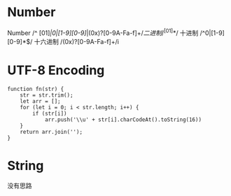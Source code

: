 # Number
Number /^ [01]*|0|[1-9][0-9]*|(0x)?[0-9A-Fa-f]+$/
二进制 /^[01]*$/
十进制 /^0|[1-9][0-9]*$/
十六进制 /(0x)?[0-9A-Fa-f]+/i

# UTF-8 Encoding
    function fn(str) {
        str = str.trim();
        let arr = [];
        for (let i = 0; i < str.length; i++) {
            if (str[i])
                arr.push('\\u' + str[i].charCodeAt().toString(16))
        }
        return arr.join('');
    }
 
# String
没有思路
